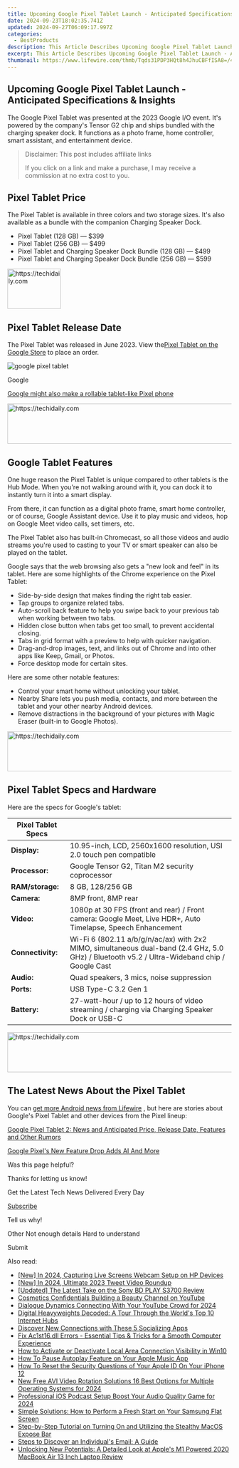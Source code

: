 ```yaml
---
title: Upcoming Google Pixel Tablet Launch - Anticipated Specifications & Insights
date: 2024-09-23T18:02:35.741Z
updated: 2024-09-27T06:09:17.997Z
categories:
  - BestProducts
description: This Article Describes Upcoming Google Pixel Tablet Launch - Anticipated Specifications & Insights
excerpt: This Article Describes Upcoming Google Pixel Tablet Launch - Anticipated Specifications & Insights
thumbnail: https://www.lifewire.com/thmb/Tqds31PDP3HQt8h4JhuCBFfISA8=/400x300/filters:no_upscale():max_bytes(150000):strip_icc():format(webp)/pixel-tablet-letsgodigital-7ac5464a4bb246629ad3845dd48b2dfb.jpg
---
```


## Upcoming Google Pixel Tablet Launch - Anticipated Specifications & Insights
 The Google Pixel Tablet was presented at the 2023 Google I/O event. It's powered by the company's Tensor G2 chip and ships bundled with the charging speaker dock. It functions as a photo frame, home controller, smart assistant, and entertainment device.

>  Disclaimer: This post includes affiliate links
>
>  If you click on a link and make a purchase, I may receive a commission at no extra cost to you.
>

## Pixel Tablet Price

 The Pixel Tablet is available in three colors and two storage sizes. It's also available as a bundle with the companion Charging Speaker Dock.

* Pixel Tablet (128 GB) — $399
* Pixel Tablet (256 GB) — $499
* Pixel Tablet and Charging Speaker Dock Bundle (128 GB) — $499
* Pixel Tablet and Charging Speaker Dock Bundle (256 GB) — $599

<!-- affiliate ads begin -->
<a href="https://25home.pxf.io/c/5597632/2148636/16836" target="_top" id="2148636">
  <img src="//a.impactradius-go.com/display-ad/16836-2148636" border="0" alt="https://techidaily.com" width="120" height="90"/>
</a>
<img height="0" width="0" src="https://25home.pxf.io/i/5597632/2148636/16836" style="position:absolute;visibility:hidden;" border="0" />
<!-- affiliate ads end -->

## Pixel Tablet Release Date

 The Pixel Tablet was released in June 2023\. View the[Pixel Tablet on the Google Store](https://store.google.com/config/pixel%5Ftablet) to place an order.

![google pixel tablet](https://www.lifewire.com/thmb/A05i3E1Fppk9H1uoHAPiYw6e5zQ=/1500x0/filters:no_upscale():max_bytes(150000):strip_icc():format(webp)/google-pixel-tablet-7edb7e7a645b4c72980db3aa767cc62a.jpg)

Google

[Google might also make a rollable tablet-like Pixel phone](https://www.lifewire.com/rollable-google-pixel-5188468)

<!-- affiliate ads begin -->
<a href="https://unicoeye.pxf.io/c/5597632/2134223/18498" target="_top" id="2134223">
  <img src="//a.impactradius-go.com/display-ad/18498-2134223" border="0" alt="https://techidaily.com" width="728" height="90"/>
</a>
<img height="0" width="0" src="https://unicoeye.pxf.io/i/5597632/2134223/18498" style="position:absolute;visibility:hidden;" border="0" />
<!-- affiliate ads end -->

## Google Tablet Features

 One huge reason the Pixel Tablet is unique compared to other tablets is the Hub Mode. When you're not walking around with it, you can dock it to instantly turn it into a smart display.

 From there, it can function as a digital photo frame, smart home controller, or of course, Google Assistant device. Use it to play music and videos, hop on Google Meet video calls, set timers, etc.

 The Pixel Tablet also has built-in Chromecast, so all those videos and audio streams you're used to casting to your TV or smart speaker can also be played on the tablet.

 Google says that the web browsing also gets a "new look and feel" in its tablet. Here are some highlights of the Chrome experience on the Pixel Tablet:

* Side-by-side design that makes finding the right tab easier.
* Tap groups to organize related tabs.
* Auto-scroll back feature to help you swipe back to your previous tab when working between two tabs.
* Hidden close button when tabs get too small, to prevent accidental closing.
* Tabs in grid format with a preview to help with quicker navigation.
* Drag-and-drop images, text, and links out of Chrome and into other apps like Keep, Gmail, or Photos.
* Force desktop mode for certain sites.

 Here are some other notable features:

* Control your smart home without unlocking your tablet.
* Nearby Share lets you push media, contacts, and more between the tablet and your other nearby Android devices.
* Remove distractions in the background of your pictures with Magic Eraser (built-in to Google Photos).

<!-- affiliate ads begin -->
<a href="https://unicoeye.pxf.io/c/5597632/2134234/18498" target="_top" id="2134234">
  <img src="//a.impactradius-go.com/display-ad/18498-2134234" border="0" alt="https://techidaily.com" width="728" height="90"/>
</a>
<img height="0" width="0" src="https://unicoeye.pxf.io/i/5597632/2134234/18498" style="position:absolute;visibility:hidden;" border="0" />
<!-- affiliate ads end -->

## Pixel Tablet Specs and Hardware

 Here are the specs for Google's tablet:  

| Pixel Tablet Specs |                                                                                                                                              |
| ------------------ | -------------------------------------------------------------------------------------------------------------------------------------------- |
| **Display:**       | 10.95-inch, LCD, 2560x1600 resolution, USI 2.0 touch pen compatible                                                                          |
| **Processor:**     | Google Tensor G2, Titan M2 security coprocessor                                                                                              |
| **RAM/storage:**   | 8 GB, 128/256 GB                                                                                                                             |
| **Camera:**        | 8MP front, 8MP rear                                                                                                                          |
| **Video:**         | 1080p at 30 FPS (front and rear) / Front camera: Google Meet, Live HDR+, Auto Timelapse, Speech Enhancement                                  |
| **Connectivity:**  | Wi-Fi 6 (802.11 a/b/g/n/ac/ax) with 2x2 MIMO, simultaneous dual-band (2.4 GHz, 5.0 GHz) / Bluetooth v5.2 / Ultra-Wideband chip / Google Cast |
| **Audio:**         | Quad speakers, 3 mics, noise suppression                                                                                                     |
| **Ports:**         | USB Type-C 3.2 Gen 1                                                                                                                         |
| **Battery:**       | 27-watt-hour / up to 12 hours of video streaming / charging via Charging Speaker Dock or USB-C                                               |

<!-- affiliate ads begin -->
<a href="https://appsumo.8odi.net/c/5597632/2094429/7443" target="_top" id="2094429">
  <img src="//a.impactradius-go.com/display-ad/7443-2094429" border="0" alt="https://techidaily.com" width="728" height="90"/>
</a>
<img height="0" width="0" src="https://appsumo.8odi.net/i/5597632/2094429/7443" style="position:absolute;visibility:hidden;" border="0" />
<!-- affiliate ads end -->

## The Latest News About the Pixel Tablet

 You can [get more Android news from Lifewire](https://www.lifewire.com/android-4781512) , but here are stories about Google's Pixel Tablet and other devices from the Pixel lineup:  

[Google Pixel Tablet 2: News and Anticipated Price, Release Date, Features and Other Rumors](https://www.lifewire.com/google-pixel-tablet-2-8600572)

[Google Pixel's New Feature Drop Adds AI And More](https://www.lifewire.com/google-pixel-s-new-feature-drop-adds-ai-and-more-8663574)

Was this page helpful?

Thanks for letting us know!

 Get the Latest Tech News Delivered Every Day

[Subscribe](https://www.lifewire.com/#)

Tell us why!

 Other  Not enough details  Hard to understand

 Submit

<ins class="adsbygoogle"
     style="display:block"
     data-ad-format="autorelaxed"
     data-ad-client="ca-pub-7571918770474297"
     data-ad-slot="1223367746"></ins>

<ins class="adsbygoogle"
     style="display:block"
     data-ad-client="ca-pub-7571918770474297"
     data-ad-slot="8358498916"
     data-ad-format="auto"
     data-full-width-responsive="true"></ins>

<span class="atpl-alsoreadstyle">Also read:</span>
<div><ul>
<li><a href="https://screen-recording.techidaily.com/new-in-2024-capturing-live-screens-webcam-setup-on-hp-devices/"><u>[New] In 2024, Capturing Live Screens Webcam Setup on HP Devices</u></a></li>
<li><a href="https://twitter-videos.techidaily.com/new-in-2024-ultimate-2023-tweet-video-roundup/"><u>[New] In 2024, Ultimate 2023 Tweet Video Roundup</u></a></li>
<li><a href="https://some-approaches.techidaily.com/updated-the-latest-take-on-the-sony-bd-play-s3700-review/"><u>[Updated] The Latest Take on the Sony BD PLAY S3700 Review</u></a></li>
<li><a href="https://youtube-sure.techidaily.com/tics-confidentials-building-a-beauty-channel-on-youtube/"><u>Cosmetics Confidentials Building a Beauty Channel on YouTube</u></a></li>
<li><a href="https://fox-helps.techidaily.com/dialogue-dynamics-connecting-with-your-youtube-crowd-for-2024/"><u>Dialogue Dynamics Connecting With Your YouTube Crowd for 2024</u></a></li>
<li><a href="https://techno-recovery.techidaily.com/digital-heavyweights-decoded-a-tour-through-the-worlds-top-10-internet-hubs/"><u>Digital Heavyweights Decoded: A Tour Through the World's Top 10 Internet Hubs</u></a></li>
<li><a href="https://techno-recovery.techidaily.com/discover-new-connections-with-these-5-socializing-apps/"><u>Discover New Connections with These 5 Socializing Apps</u></a></li>
<li><a href="https://techno-recovery.techidaily.com/fix-ac1st16dll-errors-essential-tips-and-tricks-for-a-smooth-computer-experience/"><u>Fix Ac1st16.dll Errors - Essential Tips & Tricks for a Smooth Computer Experience</u></a></li>
<li><a href="https://techno-recovery.techidaily.com/how-to-activate-or-deactivate-local-area-connection-visibility-in-win10/"><u>How to Activate or Deactivate Local Area Connection Visibility in Win10</u></a></li>
<li><a href="https://techno-recovery.techidaily.com/how-to-pause-autoplay-feature-on-your-apple-music-app/"><u>How To Pause Autoplay Feature on Your Apple Music App</u></a></li>
<li><a href="https://apple-account.techidaily.com/how-to-reset-the-security-questions-of-your-apple-id-on-your-iphone-12-by-drfone-ios/"><u>How To Reset the Security Questions of Your Apple ID On Your iPhone 12</u></a></li>
<li><a href="https://smart-video-creator.techidaily.com/new-free-avi-video-rotation-solutions-16-best-options-for-multiple-operating-systems-for-2024/"><u>New Free AVI Video Rotation Solutions 16 Best Options for Multiple Operating Systems for 2024</u></a></li>
<li><a href="https://fox-links.techidaily.com/professional-ios-podcast-setup-boost-your-audio-quality-game-for-2024/"><u>Professional iOS Podcast Setup Boost Your Audio Quality Game for 2024</u></a></li>
<li><a href="https://techno-recovery.techidaily.com/simple-solutions-how-to-perform-a-fresh-start-on-your-samsung-flat-screen/"><u>Simple Solutions: How to Perform a Fresh Start on Your Samsung Flat Screen</u></a></li>
<li><a href="https://techno-recovery.techidaily.com/step-by-step-tutorial-on-turning-on-and-utilizing-the-stealthy-macos-expose-bar/"><u>Step-by-Step Tutorial on Turning On and Utilizing the Stealthy MacOS Expose Bar</u></a></li>
<li><a href="https://techno-recovery.techidaily.com/steps-to-discover-an-individuals-email-a-guide/"><u>Steps to Discover an Individual's Email: A Guide</u></a></li>
<li><a href="https://buynow-help.techidaily.com/unlocking-new-potentials-a-detailed-look-at-apples-m1-powered-2020-macbook-air-13-inch-laptop-review/"><u>Unlocking New Potentials: A Detailed Look at Apple's M1 Powered 2020 MacBook Air 13 Inch Laptop Review</u></a></li>
</ul></div>

